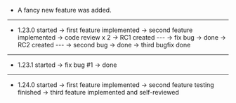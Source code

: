 * A fancy new feature was added.
---
* 1.23.0 started -> first feature implemented
                 -> second feature implemented -> code review x 2
                 -> RC1 created
                 ---
                 -> fix bug -> done
                 -> RC2 created
                 ---
                 -> second bug -> done
                 -> third bugfix done
---
* 1.23.1 started -> fix bug #1 -> done
---
* 1.24.0 started -> first feature implemented
                 -> second feature testing finished
                 -> third feature implemented and self-reviewed
